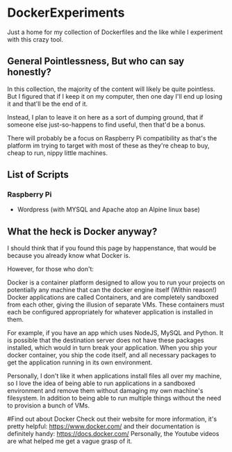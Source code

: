 # DockerExperiments
Just a home for my collection of Dockerfiles and the like while I experiment with this crazy tool.

## General Pointlessness, But who can say honestly?
In this collection, the majority of the content will likely be quite pointless. But I figured that if I keep it on my computer, then one day I'll end up losing it and that'll be the end of it.

Instead, I plan to leave it on here as a sort of dumping ground, that if someone else just-so-happens to find useful, then that'd be a bonus.

There will probably be a focus on Raspberry Pi compatibility as that's the platform im trying to target with most of these as they're cheap to buy, cheap to run, nippy little machines.

## List of Scripts
### Raspberry Pi
*  Wordpress (with MYSQL and Apache atop an Alpine linux base)

## What the heck is Docker anyway?
I should think that if you found this page by happenstance, that would be because you already know what Docker is.

However, for those who don't:

Docker is a container platform designed to allow you to run your projects on potentially any machine that can the docker engine itself (Within reason!)
Docker applications are called Containers, and are completely sandboxed from each other, giving the illusion of separate VMs. These containers must each be configured appropriately for whatever application is installed in them.

For example, if you have an app which uses NodeJS, MySQL and Python. It is possible that the destination server does not have these packages installed, which would in turn break your application.
When you ship your docker container, you ship the code itself, and all necessary packages to get the application running in its own environment.

Personally, I don't like it when applications install files all over my machine, so I love the idea of being able to run applications in a sandboxed environment and remove them without damaging my own machine's filesystem. In addition to being able to run multiple things without the need to provision a bunch of VMs.

#Find out about Docker
Check out their website for more information, it's pretty helpful: https://www.docker.com/ and their documentation is definitely handy: https://docs.docker.com/
Personally, the Youtube videos are what helped me get a vague grasp of it.
